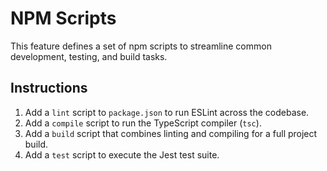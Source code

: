 # NPM Scripts

This feature defines a set of npm scripts to streamline common development, testing, and build tasks.

## Instructions

1.  Add a `lint` script to `package.json` to run ESLint across the codebase.
2.  Add a `compile` script to run the TypeScript compiler (`tsc`).
3.  Add a `build` script that combines linting and compiling for a full project build.
4.  Add a `test` script to execute the Jest test suite.
